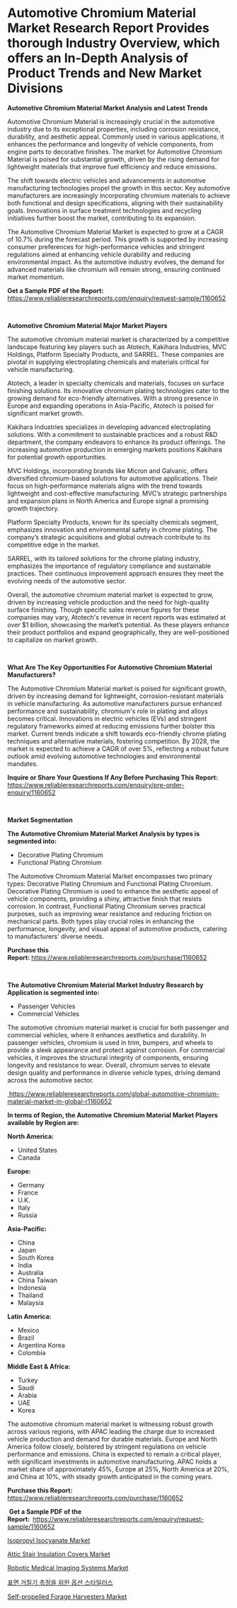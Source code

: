 <p><h1>Automotive Chromium Material Market Research Report Provides thorough Industry Overview, which offers an In-Depth Analysis of Product Trends and New Market Divisions</h1></p><p><strong>Automotive Chromium Material Market Analysis and Latest Trends</strong></p>
<p><p>Automotive Chromium Material is increasingly crucial in the automotive industry due to its exceptional properties, including corrosion resistance, durability, and aesthetic appeal. Commonly used in various applications, it enhances the performance and longevity of vehicle components, from engine parts to decorative finishes. The market for Automotive Chromium Material is poised for substantial growth, driven by the rising demand for lightweight materials that improve fuel efficiency and reduce emissions.</p><p>The shift towards electric vehicles and advancements in automotive manufacturing technologies propel the growth in this sector. Key automotive manufacturers are increasingly incorporating chromium materials to achieve both functional and design specifications, aligning with their sustainability goals. Innovations in surface treatment technologies and recycling initiatives further boost the market, contributing to its expansion.</p><p>The Automotive Chromium Material Market is expected to grow at a CAGR of 10.7% during the forecast period. This growth is supported by increasing consumer preferences for high-performance vehicles and stringent regulations aimed at enhancing vehicle durability and reducing environmental impact. As the automotive industry evolves, the demand for advanced materials like chromium will remain strong, ensuring continued market momentum.</p></p>
<p><strong>Get a Sample PDF of the Report:&nbsp;</strong> <a href="https://www.reliableresearchreports.com/enquiry/request-sample/1160652">https://www.reliableresearchreports.com/enquiry/request-sample/1160652</a></p>
<p>&nbsp;</p>
<p><strong>Automotive Chromium Material Major Market Players</strong></p>
<p><p>The automotive chromium material market is characterized by a competitive landscape featuring key players such as Atotech, Kakihara Industries, MVC Holdings, Platform Specialty Products, and SARREL. These companies are pivotal in supplying electroplating chemicals and materials critical for vehicle manufacturing.</p><p>Atotech, a leader in specialty chemicals and materials, focuses on surface finishing solutions. Its innovative chromium plating technologies cater to the growing demand for eco-friendly alternatives. With a strong presence in Europe and expanding operations in Asia-Pacific, Atotech is poised for significant market growth.</p><p>Kakihara Industries specializes in developing advanced electroplating solutions. With a commitment to sustainable practices and a robust R&D department, the company endeavors to enhance its product offerings. The increasing automotive production in emerging markets positions Kakihara for potential growth opportunities.</p><p>MVC Holdings, incorporating brands like Micron and Galvanic, offers diversified chromium-based solutions for automotive applications. Their focus on high-performance materials aligns with the trend towards lightweight and cost-effective manufacturing. MVC’s strategic partnerships and expansion plans in North America and Europe signal a promising growth trajectory.</p><p>Platform Specialty Products, known for its specialty chemicals segment, emphasizes innovation and environmental safety in chrome plating. The company’s strategic acquisitions and global outreach contribute to its competitive edge in the market.</p><p>SARREL, with its tailored solutions for the chrome plating industry, emphasizes the importance of regulatory compliance and sustainable practices. Their continuous improvement approach ensures they meet the evolving needs of the automotive sector.</p><p>Overall, the automotive chromium material market is expected to grow, driven by increasing vehicle production and the need for high-quality surface finishing. Though specific sales revenue figures for these companies may vary, Atotech's revenue in recent reports was estimated at over $1 billion, showcasing the market’s potential. As these players enhance their product portfolios and expand geographically, they are well-positioned to capitalize on market growth.</p></p>
<p>&nbsp;</p>
<p><strong>What Are The Key Opportunities For Automotive Chromium Material Manufacturers?</strong></p>
<p><p>The Automotive Chromium Material market is poised for significant growth, driven by increasing demand for lightweight, corrosion-resistant materials in vehicle manufacturing. As automotive manufacturers pursue enhanced performance and sustainability, chromium's role in plating and alloys becomes critical. Innovations in electric vehicles (EVs) and stringent regulatory frameworks aimed at reducing emissions further bolster this market. Current trends indicate a shift towards eco-friendly chrome plating techniques and alternative materials, fostering competition. By 2028, the market is expected to achieve a CAGR of over 5%, reflecting a robust future outlook amid evolving automotive technologies and environmental mandates.</p></p>
<p><strong>Inquire or Share Your Questions If Any Before Purchasing This Report:</strong> <a href="https://www.reliableresearchreports.com/enquiry/pre-order-enquiry/1160652">https://www.reliableresearchreports.com/enquiry/pre-order-enquiry/1160652</a></p>
<p>&nbsp;</p>
<p><strong>Market Segmentation</strong></p>
<p><strong>The Automotive Chromium Material Market Analysis by types is segmented into:</strong></p>
<p><ul><li>Decorative Plating Chromium</li><li>Functional Plating Chromium</li></ul></p>
<p><p>The Automotive Chromium Material Market encompasses two primary types: Decorative Plating Chromium and Functional Plating Chromium. Decorative Plating Chromium is used to enhance the aesthetic appeal of vehicle components, providing a shiny, attractive finish that resists corrosion. In contrast, Functional Plating Chromium serves practical purposes, such as improving wear resistance and reducing friction on mechanical parts. Both types play crucial roles in enhancing the performance, longevity, and visual appeal of automotive products, catering to manufacturers' diverse needs.</p></p>
<p><strong>Purchase this Report:&nbsp;</strong><a href="https://www.reliableresearchreports.com/purchase/1160652">https://www.reliableresearchreports.com/purchase/1160652</a></p>
<p>&nbsp;</p>
<p><strong>The Automotive Chromium Material Market Industry Research by Application is segmented into:</strong></p>
<p><ul><li>Passenger Vehicles</li><li>Commercial Vehicles</li></ul></p>
<p><p>The automotive chromium material market is crucial for both passenger and commercial vehicles, where it enhances aesthetics and durability. In passenger vehicles, chromium is used in trim, bumpers, and wheels to provide a sleek appearance and protect against corrosion. For commercial vehicles, it improves the structural integrity of components, ensuring longevity and resistance to wear. Overall, chromium serves to elevate design quality and performance in diverse vehicle types, driving demand across the automotive sector.</p></p>
<p><a href="https://www.reliableresearchreports.com/global-automotive-chromium-material-market-in-global-r1160652">&nbsp;https://www.reliableresearchreports.com/global-automotive-chromium-material-market-in-global-r1160652</a></p>
<p><strong>In terms of Region, the Automotive Chromium Material Market Players available by Region are:</strong></p>
<p>
    <p> <strong> North America: </strong>
        <ul>
            <li>United States</li>
            <li>Canada</li>
        </ul>
        </p> 
    <p> <strong> Europe: </strong>
        <ul>
            <li>Germany</li>
            <li>France</li>
            <li>U.K.</li>
            <li>Italy</li>
            <li>Russia</li>
        </ul>
        </p> 
    <p> <strong> Asia-Pacific: </strong>
        <ul>
            <li>China</li>
            <li>Japan</li>
            <li>South Korea</li>
            <li>India</li>
            <li>Australia</li>
            <li>China Taiwan</li>
            <li>Indonesia</li>
            <li>Thailand</li>
            <li>Malaysia</li>
        </ul>
        </p> 
    <p> <strong> Latin America: </strong>
        <ul>
            <li>Mexico</li>
            <li>Brazil</li>
            <li>Argentina Korea</li>
            <li>Colombia</li>
        </ul>
        </p> 
    <p> <strong> Middle East & Africa: </strong>
        <ul>
            <li>Turkey</li>
            <li>Saudi</li>
            <li>Arabia</li>
            <li>UAE</li>
            <li>Korea</li>
        </ul>
    </p>
    </p>
<p><p>The automotive chromium material market is witnessing robust growth across various regions, with APAC leading the charge due to increased vehicle production and demand for durable materials. Europe and North America follow closely, bolstered by stringent regulations on vehicle performance and emissions. China is expected to remain a critical player, with significant investments in automotive manufacturing. APAC holds a market share of approximately 45%, Europe at 25%, North America at 20%, and China at 10%, with steady growth anticipated in the coming years.</p></p>
<p><strong>Purchase this Report: </strong><a href="https://www.reliableresearchreports.com/purchase/1160652">https://www.reliableresearchreports.com/purchase/1160652</a></p>
<p>&nbsp;<strong>Get a Sample PDF of the Report:&nbsp;&nbsp;</strong><a href="https://www.reliableresearchreports.com/enquiry/request-sample/1160652">https://www.reliableresearchreports.com/enquiry/request-sample/1160652</a></p>
<p><strong></strong></p>
<p><p><a href="https://issuu.com/reportprime-2/docs/isopropyl-isocyanate-market-size-20_a7f72053c3b832">Isopropyl Isocyanate Market</a></p><p><a href="https://www.linkedin.com/pulse/unveiling-market-trends-global-attic-stair-insulation-covers-jppac?trackingId=utBYHaSsR1ys7%2FiqG0Hfyw%3D%3D">Attic Stair Insulation Covers Market</a></p><p><a href="https://github.com/NargisHussain432/Market-Research-Report-List-1/blob/main/robotic-medical-imaging-systems-market.md">Robotic Medical Imaging Systems Market</a></p><p><a href="https://medium.com/@marcelefueye/optional-styli-for-surface-roughness-measurement-market-%EC%9D%98-%EA%B8%80%EB%A1%9C%EB%B2%8C-%EC%8B%9C%EC%9E%A5-%EA%B0%9C%EC%9A%94%EB%8A%94-%EC%A0%84-%EC%84%B8%EA%B3%84-%EB%B0%8F-%EC%A3%BC%EC%9A%94-%EC%8B%9C%EC%9E%A5%EC%9D%98-%EC%82%B0%EC%97%85%EC%97%90-%EC%98%81%ED%96%A5%EC%9D%84-%EB%AF%B8%EC%B9%98%EB%8A%94-%EC%A3%BC%EC%9A%94-188fd1801315">표면 거칠기 측정을 위한 옵션 스타일러스</a></p><p><a href="https://github.com/angelajermaine/Market-Research-Report-List-5/blob/main/self-propelled-forage-harvesters-market.md">Self-propelled Forage Harvesters Market</a></p></p>